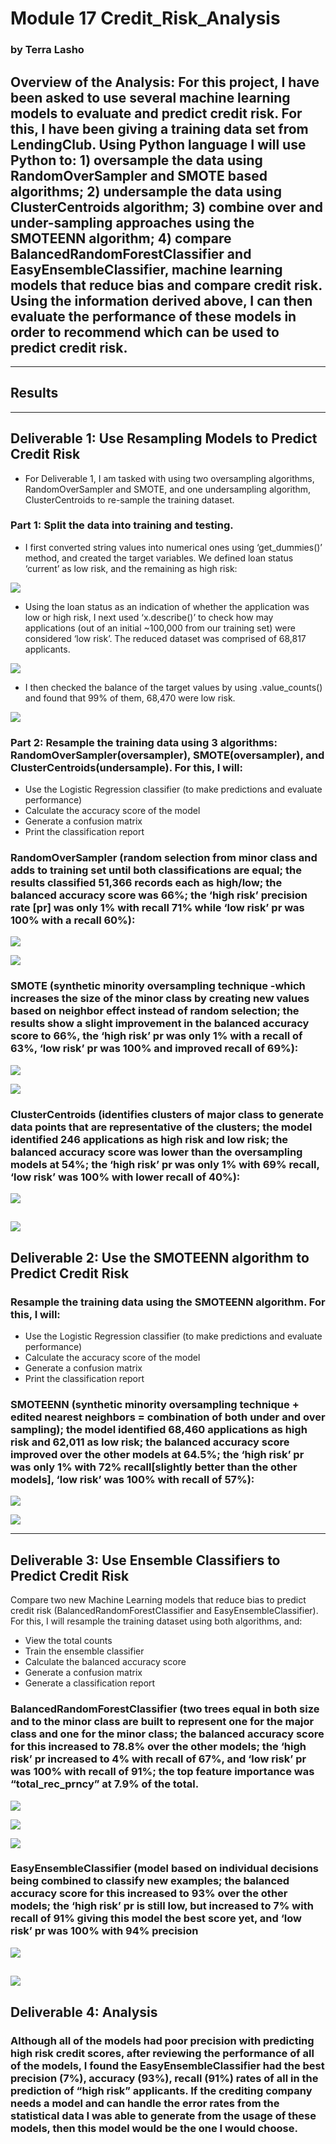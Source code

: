 # Module 17 Credit_Risk_Analysis
### by Terra Lasho 
## Overview of the Analysis: For this project, I have been asked to use several machine learning models to evaluate and predict credit risk.  For this, I have been giving a training data set from LendingClub. Using Python language I will use Python to: 1) oversample the data using RandomOverSampler and SMOTE based algorithms; 2) undersample the data using ClusterCentroids algorithm; 3) combine over and under-sampling approaches using the SMOTEENN algorithm; 4) compare BalancedRandomForestClassifier and EasyEnsembleClassifier, machine learning models that reduce bias and compare credit risk.  Using the information derived above, I can then evaluate the performance of these models in order to recommend which can be used to predict credit risk. 
-----------------------------------------------------------------------------------------------------------------------------------
## Results
------------------------------------------------------------------------------------------------------------------------------------
## Deliverable 1: Use Resampling Models to Predict Credit Risk
-	For Deliverable 1, I am tasked with using two oversampling algorithms, RandomOverSampler and SMOTE, and one undersampling algorithm, ClusterCentroids to re-sample the training dataset.
### Part 1: Split the data into training and testing. 
-	I first converted string values into numerical ones using ‘get_dummies()’ method, and created the target variables.  We defined loan status ‘current’ as low risk, and the remaining as high risk:

![](https://github.com/Beetleee/Credit_Risk_Analysis/blob/main/Resources/Plot1.png)

-	Using the loan status as an indication of whether the application was low or high risk, I next used ‘x.describe()’ to check how may applications (out of an initial ~100,000 from our training set) were considered ‘low risk’. The reduced dataset was comprised of 68,817 applicants.

![](https://github.com/Beetleee/Credit_Risk_Analysis/blob/main/Resources/Plot2.png)

-	I then checked the balance of the target values by using .value_counts() and found that 99% of them, 68,470 were low risk.

![](https://github.com/Beetleee/Credit_Risk_Analysis/blob/main/Resources/Plot3.png)

### Part 2: Resample the training data using 3 algorithms: RandomOverSampler(oversampler), SMOTE(oversampler), and ClusterCentroids(undersample).  For this, I will:
-	Use the Logistic Regression classifier (to make predictions and evaluate performance)
-	 Calculate the accuracy score of the model
-	Generate a confusion matrix
-	Print the classification report
### RandomOverSampler (random selection from minor class and adds to training set until both classifications are equal; the results classified 51,366 records each as high/low; the balanced accuracy score was 66%; the ‘high risk’ precision rate [pr] was only 1% with recall 71% while ‘low risk’ pr was 100% with a  recall 60%):

![](https://github.com/Beetleee/Credit_Risk_Analysis/blob/main/Resources/Plot4.png)

![](https://github.com/Beetleee/Credit_Risk_Analysis/blob/main/Resources/Plot5.png)

### SMOTE (synthetic minority oversampling technique -which increases the size of the minor class by creating new values based on neighbor effect instead of random selection; the results show a slight improvement in the balanced accuracy score to 66%, the ‘high risk’ pr was only 1% with a recall of 63%, ‘low risk’ pr was 100% and improved recall of 69%):

![](https://github.com/Beetleee/Credit_Risk_Analysis/blob/main/Resources/Plot6.png)

![](https://github.com/Beetleee/Credit_Risk_Analysis/blob/main/Resources/Plot7.png)

### ClusterCentroids (identifies clusters of major class to generate data points that are representative of the clusters; the model identified 246 applications as high risk and low risk; the balanced accuracy score was lower than the oversampling models at 54%; the ‘high risk’ pr was only 1% with 69% recall, ‘low risk’ was 100% with lower recall of 40%):

![](https://github.com/Beetleee/Credit_Risk_Analysis/blob/main/Resources/Plot8.png)

![](https://github.com/Beetleee/Credit_Risk_Analysis/blob/main/Resources/Plot9.png)
-------------------------------------------------------------------------------------------------------------------------------
## Deliverable 2: Use the SMOTEENN algorithm to Predict Credit Risk
### Resample the training data using the SMOTEENN algorithm. For this, I will:
-	Use the Logistic Regression classifier (to make predictions and evaluate performance)
-	 Calculate the accuracy score of the model
-	Generate a confusion matrix
-	Print the classification report
### SMOTEENN (synthetic minority oversampling technique + edited nearest neighbors = combination of both under and over sampling); the model identified 68,460 applications as high risk and 62,011 as low risk; the balanced accuracy score improved over the other models at 64.5%; the ‘high risk’ pr was only 1% with 72% recall[slightly better than the other models], ‘low risk’ was 100% with recall of 57%):

![](https://github.com/Beetleee/Credit_Risk_Analysis/blob/main/Resources/Plot10.png)

![](https://github.com/Beetleee/Credit_Risk_Analysis/blob/main/Resources/Plot11.png)

---------------------------------------------------------------------------------------------------------------------------------
## Deliverable 3: Use Ensemble Classifiers to Predict Credit Risk
Compare two new Machine Learning models that reduce bias to predict credit risk (BalancedRandomForestClassifier and EasyEnsembleClassifier).  For this, I will resample the training dataset using both algorithms, and:
-	View the total counts
-	Train the ensemble classifier
-	Calculate the balanced accuracy score
-	Generate a confusion matrix
-	Generate a classification report

### BalancedRandomForestClassifier (two trees equal in both size and to the minor class are built to represent one for the major class and one for the minor class; the balanced accuracy score for this increased to 78.8% over the other models; the ‘high risk’ pr increased to 4% with recall of 67%, and ‘low risk’ pr was 100% with recall of 91%; the top feature importance was “total_rec_prncy” at 7.9% of the total.

![](https://github.com/Beetleee/Credit_Risk_Analysis/blob/main/Resources/Plot12.png)

![](https://github.com/Beetleee/Credit_Risk_Analysis/blob/main/Resources/Plot13.png)

![](https://github.com/Beetleee/Credit_Risk_Analysis/blob/main/Resources/Plot14_5.png)

### EasyEnsembleClassifier (model based on individual decisions being combined to classify new examples;  the balanced accuracy score for this increased to 93% over the other models; the ‘high risk’ pr is still low, but increased to 7% with recall of 91% giving this model the best score yet, and ‘low risk’ pr was 100% with 94% precision
![](https://github.com/Beetleee/Credit_Risk_Analysis/blob/main/Resources/Plot14.png)

![](https://github.com/Beetleee/Credit_Risk_Analysis/blob/main/Resources/Plot15.png)
-----------------------------------------------------------------------------------------------------------------------------------
## Deliverable 4: Analysis

### Although all of the models had poor precision with predicting high risk credit scores, after reviewing the performance of all of the models, I found the EasyEnsembleClassifier had the best precision (7%), accuracy (93%), recall (91%) rates of all in the prediction of “high risk” applicants. If the crediting company needs a model and can handle the error rates from the statistical data I was able to generate from the usage of these models, then this model would be the one I would choose.
